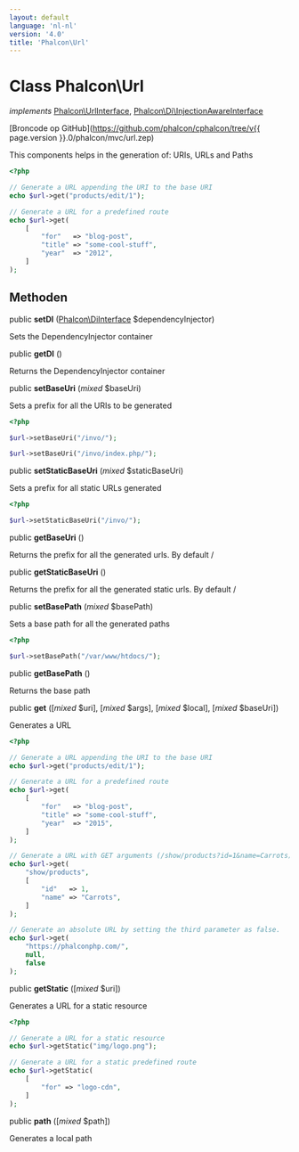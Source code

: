 ```yaml
---
layout: default
language: 'nl-nl'
version: '4.0'
title: 'Phalcon\Url'
---
```

# Class **Phalcon\Url**

*implements* [Phalcon\UrlInterface](Phalcon_UrlInterface), [Phalcon\Di\InjectionAwareInterface](Phalcon_Di_InjectionAwareInterface)

[Broncode op GitHub](https://github.com/phalcon/cphalcon/tree/v{{ page.version }}.0/phalcon/mvc/url.zep)

This components helps in the generation of: URIs, URLs and Paths

```php
<?php

// Generate a URL appending the URI to the base URI
echo $url->get("products/edit/1");

// Generate a URL for a predefined route
echo $url->get(
    [
        "for"   => "blog-post",
        "title" => "some-cool-stuff",
        "year"  => "2012",
    ]
);

```

## Methoden

public **setDI** ([Phalcon\DiInterface](Phalcon_DiInterface) $dependencyInjector)

Sets the DependencyInjector container

public **getDI** ()

Returns the DependencyInjector container

public **setBaseUri** (*mixed* $baseUri)

Sets a prefix for all the URIs to be generated

```php
<?php

$url->setBaseUri("/invo/");

$url->setBaseUri("/invo/index.php/");

```

public **setStaticBaseUri** (*mixed* $staticBaseUri)

Sets a prefix for all static URLs generated

```php
<?php

$url->setStaticBaseUri("/invo/");

```

public **getBaseUri** ()

Returns the prefix for all the generated urls. By default /

public **getStaticBaseUri** ()

Returns the prefix for all the generated static urls. By default /

public **setBasePath** (*mixed* $basePath)

Sets a base path for all the generated paths

```php
<?php

$url->setBasePath("/var/www/htdocs/");

```

public **getBasePath** ()

Returns the base path

public **get** ([*mixed* $uri], [*mixed* $args], [*mixed* $local], [*mixed* $baseUri])

Generates a URL

```php
<?php

// Generate a URL appending the URI to the base URI
echo $url->get("products/edit/1");

// Generate a URL for a predefined route
echo $url->get(
    [
        "for"   => "blog-post",
        "title" => "some-cool-stuff",
        "year"  => "2015",
    ]
);

// Generate a URL with GET arguments (/show/products?id=1&name=Carrots)
echo $url->get(
    "show/products",
    [
        "id"   => 1,
        "name" => "Carrots",
    ]
);

// Generate an absolute URL by setting the third parameter as false.
echo $url->get(
    "https://phalconphp.com/",
    null,
    false
);

```

public **getStatic** ([*mixed* $uri])

Generates a URL for a static resource

```php
<?php

// Generate a URL for a static resource
echo $url->getStatic("img/logo.png");

// Generate a URL for a static predefined route
echo $url->getStatic(
    [
        "for" => "logo-cdn",
    ]
);

```

public **path** ([*mixed* $path])

Generates a local path
